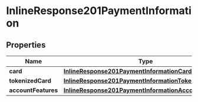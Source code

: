 
# InlineResponse201PaymentInformation

## Properties
Name | Type | Description | Notes
------------ | ------------- | ------------- | -------------
**card** | [**InlineResponse201PaymentInformationCard**](InlineResponse201PaymentInformationCard.md) |  |  [optional]
**tokenizedCard** | [**InlineResponse201PaymentInformationTokenizedCard**](InlineResponse201PaymentInformationTokenizedCard.md) |  |  [optional]
**accountFeatures** | [**InlineResponse201PaymentInformationAccountFeatures**](InlineResponse201PaymentInformationAccountFeatures.md) |  |  [optional]



